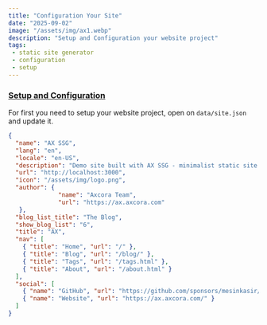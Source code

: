 ```yaml
---
title: "Configuration Your Site"
date: "2025-09-02"
image: "/assets/img/ax1.webp"
description: "Setup and Configuration your website project"
tags: 
 - static site generator
 - configuration
 - setup
---
```

### [Setup and Configuration](/docs/configuration.html)

For first you need to setup your website project, open on `data/site.json` and update it.

```json
{
  "name": "AX SSG",
  "lang": "en",
  "locale": "en-US",
  "description": "Demo site built with AX SSG - minimalist static site generator with modern design - by Axcora tech",
  "url": "http://localhost:3000",
  "icon": "/assets/img/logo.png",
  "author": {
              "name": "Axcora Team", 
              "url": "https://ax.axcora.com" 
   },
  "blog_list_title": "The Blog",
  "show_blog_list": "6",
  "title": "AX",
  "nav": [
    { "title": "Home", "url": "/" },
    { "title": "Blog", "url": "/blog/" },
    { "title": "Tags", "url": "/tags.html" },
    { "title": "About", "url": "/about.html" }
  ],
  "social": [
    { "name": "GitHub", "url": "https://github.com/sponsors/mesinkasir/"},
    { "name": "Website", "url": "https://ax.axcora.com/" }
  ]
}

```
